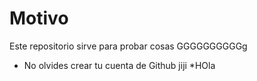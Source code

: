 # Motivo

Este repositorio sirve para probar cosas
GGGGGGGGGGg

* No olvides crear tu cuenta de Github jiji
*HOla
